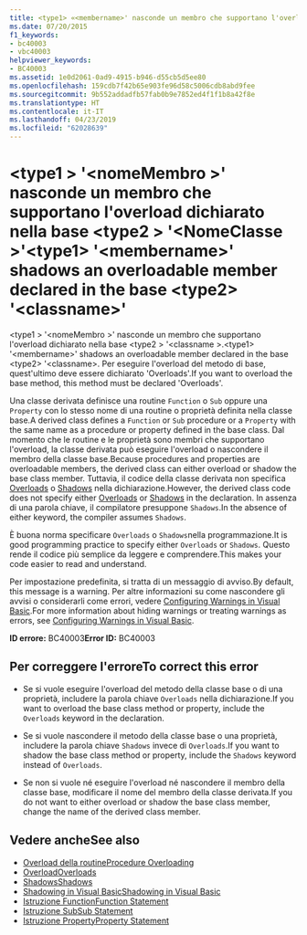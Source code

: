 ```yaml
---
title: <type1> «<membername>' nasconde un membro che supportano l'overload dichiarato nella base <type2> '<classname>»
ms.date: 07/20/2015
f1_keywords:
- bc40003
- vbc40003
helpviewer_keywords:
- BC40003
ms.assetid: 1e0d2061-0ad9-4915-b946-d55cb5d5ee80
ms.openlocfilehash: 159cdb7f42b65e903fe96d58c5006cdb8abd9fee
ms.sourcegitcommit: 9b552addadfb57fab0b9e7852ed4f1f1b8a42f8e
ms.translationtype: HT
ms.contentlocale: it-IT
ms.lasthandoff: 04/23/2019
ms.locfileid: "62028639"
---
```

# <a name="type1-membername-shadows-an-overloadable-member-declared-in-the-base-type2-classname"></a><span data-ttu-id="e1221-102">\<type1 > '\<nomeMembro >' nasconde un membro che supportano l'overload dichiarato nella base \<type2 > '\<NomeClasse >'</span><span class="sxs-lookup"><span data-stu-id="e1221-102">\<type1> '\<membername>' shadows an overloadable member declared in the base \<type2> '\<classname>'</span></span>
<span data-ttu-id="e1221-103">\<type1 > '\<nomeMembro >' nasconde un membro che supportano l'overload dichiarato nella base \<type2 > '\<classname >.</span><span class="sxs-lookup"><span data-stu-id="e1221-103">\<type1> '\<membername>' shadows an overloadable member declared in the base \<type2> '\<classname>.</span></span> <span data-ttu-id="e1221-104">Per eseguire l'overload del metodo di base, quest'ultimo deve essere dichiarato 'Overloads'.</span><span class="sxs-lookup"><span data-stu-id="e1221-104">If you want to overload the base method, this method must be declared 'Overloads'.</span></span>  
  
 <span data-ttu-id="e1221-105">Una classe derivata definisce una routine `Function` o `Sub` oppure una `Property` con lo stesso nome di una routine o proprietà definita nella classe base.</span><span class="sxs-lookup"><span data-stu-id="e1221-105">A derived class defines a `Function` or `Sub` procedure or a `Property` with the same name as a procedure or property defined in the base class.</span></span> <span data-ttu-id="e1221-106">Dal momento che le routine e le proprietà sono membri che supportano l'overload, la classe derivata può eseguire l'overload o nascondere il membro della classe base.</span><span class="sxs-lookup"><span data-stu-id="e1221-106">Because procedures and properties are overloadable members, the derived class can either overload or shadow the base class member.</span></span> <span data-ttu-id="e1221-107">Tuttavia, il codice della classe derivata non specifica [Overloads](../../visual-basic/language-reference/modifiers/overloads.md) o [Shadows](../../visual-basic/language-reference/modifiers/shadows.md) nella dichiarazione.</span><span class="sxs-lookup"><span data-stu-id="e1221-107">However, the derived class code does not specify either [Overloads](../../visual-basic/language-reference/modifiers/overloads.md) or [Shadows](../../visual-basic/language-reference/modifiers/shadows.md) in the declaration.</span></span> <span data-ttu-id="e1221-108">In assenza di una parola chiave, il compilatore presuppone `Shadows`.</span><span class="sxs-lookup"><span data-stu-id="e1221-108">In the absence of either keyword, the compiler assumes `Shadows`.</span></span>  
  
 <span data-ttu-id="e1221-109">È buona norma specificare `Overloads` o `Shadows`nella programmazione.</span><span class="sxs-lookup"><span data-stu-id="e1221-109">It is good programming practice to specify either `Overloads` or `Shadows`.</span></span> <span data-ttu-id="e1221-110">Questo rende il codice più semplice da leggere e comprendere.</span><span class="sxs-lookup"><span data-stu-id="e1221-110">This makes your code easier to read and understand.</span></span>  
  
 <span data-ttu-id="e1221-111">Per impostazione predefinita, si tratta di un messaggio di avviso.</span><span class="sxs-lookup"><span data-stu-id="e1221-111">By default, this message is a warning.</span></span> <span data-ttu-id="e1221-112">Per altre informazioni su come nascondere gli avvisi o considerarli come errori, vedere [Configuring Warnings in Visual Basic](/visualstudio/ide/configuring-warnings-in-visual-basic).</span><span class="sxs-lookup"><span data-stu-id="e1221-112">For more information about hiding warnings or treating warnings as errors, see [Configuring Warnings in Visual Basic](/visualstudio/ide/configuring-warnings-in-visual-basic).</span></span>  
  
 <span data-ttu-id="e1221-113">**ID errore:** BC40003</span><span class="sxs-lookup"><span data-stu-id="e1221-113">**Error ID:** BC40003</span></span>  
  
## <a name="to-correct-this-error"></a><span data-ttu-id="e1221-114">Per correggere l'errore</span><span class="sxs-lookup"><span data-stu-id="e1221-114">To correct this error</span></span>  
  
- <span data-ttu-id="e1221-115">Se si vuole eseguire l'overload del metodo della classe base o di una proprietà, includere la parola chiave `Overloads` nella dichiarazione.</span><span class="sxs-lookup"><span data-stu-id="e1221-115">If you want to overload the base class method or property, include the `Overloads` keyword in the declaration.</span></span>  
  
- <span data-ttu-id="e1221-116">Se si vuole nascondere il metodo della classe base o una proprietà, includere la parola chiave `Shadows` invece di `Overloads`.</span><span class="sxs-lookup"><span data-stu-id="e1221-116">If you want to shadow the base class method or property, include the `Shadows` keyword instead of `Overloads`.</span></span>  
  
- <span data-ttu-id="e1221-117">Se non si vuole né eseguire l'overload né nascondere il membro della classe base, modificare il nome del membro della classe derivata.</span><span class="sxs-lookup"><span data-stu-id="e1221-117">If you do not want to either overload or shadow the base class member, change the name of the derived class member.</span></span>  
  
## <a name="see-also"></a><span data-ttu-id="e1221-118">Vedere anche</span><span class="sxs-lookup"><span data-stu-id="e1221-118">See also</span></span>

- [<span data-ttu-id="e1221-119">Overload della routine</span><span class="sxs-lookup"><span data-stu-id="e1221-119">Procedure Overloading</span></span>](../../visual-basic/programming-guide/language-features/procedures/procedure-overloading.md)
- [<span data-ttu-id="e1221-120">Overload</span><span class="sxs-lookup"><span data-stu-id="e1221-120">Overloads</span></span>](../../visual-basic/language-reference/modifiers/overloads.md)
- [<span data-ttu-id="e1221-121">Shadows</span><span class="sxs-lookup"><span data-stu-id="e1221-121">Shadows</span></span>](../../visual-basic/language-reference/modifiers/shadows.md)
- [<span data-ttu-id="e1221-122">Shadowing in Visual Basic</span><span class="sxs-lookup"><span data-stu-id="e1221-122">Shadowing in Visual Basic</span></span>](../../visual-basic/programming-guide/language-features/declared-elements/shadowing.md)
- [<span data-ttu-id="e1221-123">Istruzione Function</span><span class="sxs-lookup"><span data-stu-id="e1221-123">Function Statement</span></span>](../../visual-basic/language-reference/statements/function-statement.md)
- [<span data-ttu-id="e1221-124">Istruzione Sub</span><span class="sxs-lookup"><span data-stu-id="e1221-124">Sub Statement</span></span>](../../visual-basic/language-reference/statements/sub-statement.md)
- [<span data-ttu-id="e1221-125">Istruzione Property</span><span class="sxs-lookup"><span data-stu-id="e1221-125">Property Statement</span></span>](../../visual-basic/language-reference/statements/property-statement.md)
